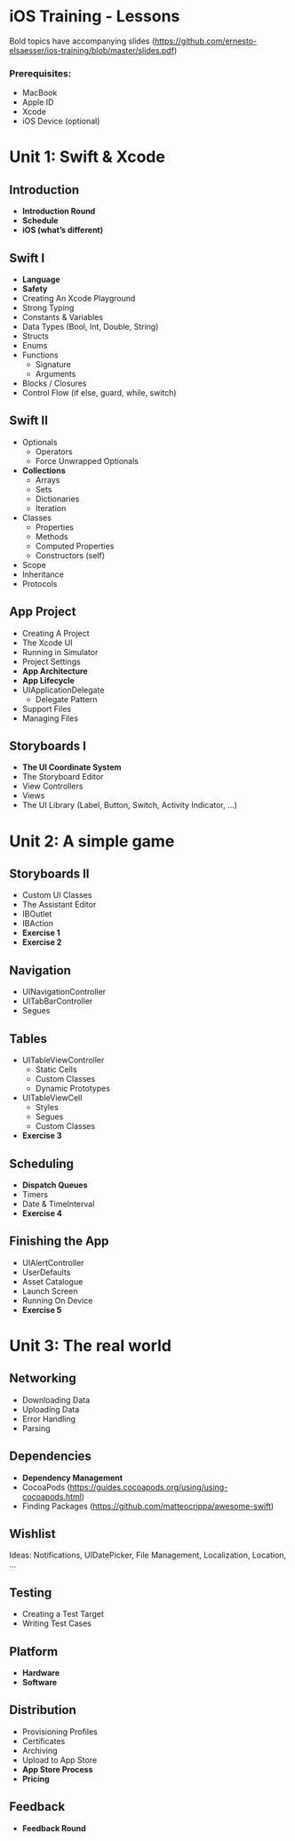 # iOS Training - Lessons

Bold topics have accompanying slides (https://github.com/ernesto-elsaesser/ios-training/blob/master/slides.pdf)

### Prerequisites:
- MacBook
- Apple ID
- Xcode
- iOS Device (optional)

# Unit 1: Swift & Xcode

## Introduction
- **Introduction Round**
- **Schedule**
- **iOS (what’s different)**

## Swift I 
- **Language**
- **Safety**
- Creating An Xcode Playground
- Strong Typing
- Constants & Variables
- Data Types (Bool, Int, Double, String)
- Structs
- Enums
- Functions
  - Signature
  - Arguments
- Blocks / Closures
- Control Flow (if else, guard, while, switch)

## Swift II
- Optionals
  - Operators
  - Force Unwrapped Optionals
- **Collections**
  - Arrays
  - Sets
  - Dictionaries
  - Iteration
- Classes
  - Properties
  - Methods
  - Computed Properties
  - Constructors (self)
- Scope
- Inheritance
- Protocols

## App Project
- Creating A Project
- The Xcode UI
- Running in Simulator
- Project Settings
- **App Architecture**
- **App Lifecycle**
- UIApplicationDelegate
  - Delegate Pattern
- Support Files
- Managing Files

## Storyboards I
- **The UI Coordinate System**
- The Storyboard Editor
- View Controllers
- Views
- The UI Library (Label, Button, Switch, Activity Indicator, ...)

# Unit 2: A simple game

## Storyboards II
- Custom UI Classes
- The Assistant Editor
- IBOutlet
- IBAction
- **Exercise 1**
- **Exercise 2**

## Navigation
- UINavigationController
- UITabBarController
- Segues

## Tables
- UITableViewController
  - Static Cells
  - Custom Classes
  - Dynamic Prototypes
- UITableViewCell
  - Styles
  - Segues
  - Custom Classes
- **Exercise 3**

## Scheduling
- **Dispatch Queues**
- Timers
- Date & TimeInterval
- **Exercise 4**

## Finishing the App
- UIAlertController
- UserDefaults
- Asset Catalogue
- Launch Screen
- Running On Device
- **Exercise 5**

# Unit 3: The real world

## Networking
- Downloading Data
- Uploading Data
- Error Handling
- Parsing

## Dependencies
- **Dependency Management**
- CocoaPods (https://guides.cocoapods.org/using/using-cocoapods.html)
- Finding Packages (https://github.com/matteocrippa/awesome-swift)

## Wishlist 
Ideas: Notifications, UIDatePicker, File Management, Localization, Location, ...

## Testing 
- Creating a Test Target
- Writing Test Cases

## Platform 
- **Hardware**
- **Software**

## Distribution 
- Provisioning Profiles
- Certificates
- Archiving
- Upload to App Store
- **App Store Process**
- **Pricing**

## Feedback 
- **Feedback Round**